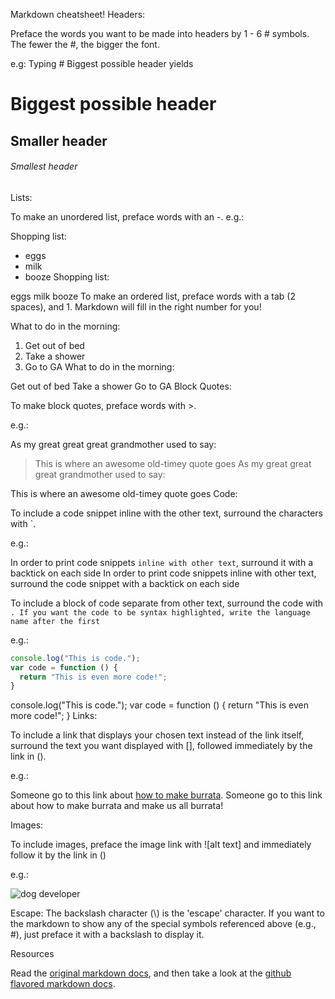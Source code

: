 Markdown cheatsheet!
Headers:

Preface the words you want to be made into headers by 1 - 6 # symbols. The fewer the #, the bigger the font.

e.g:
Typing \# Biggest possible header yields
# Biggest possible header
## Smaller header
###### Smallest header

Lists:

To make an unordered list, preface words with an -. e.g.:

Shopping list:
- eggs
- milk
- booze
Shopping list:

eggs
milk
booze
To make an ordered list, preface words with a tab (2 spaces), and 1. Markdown will fill in the right number for you!

What to do in the morning:
  1. Get out of bed
  1. Take a shower
  1. Go to GA
What to do in the morning:

Get out of bed
Take a shower
Go to GA
Block Quotes:

To make block quotes, preface words with >.

e.g.:

As my great great great grandmother used to say:
> This is where an awesome old-timey quote goes
As my great great great grandmother used to say:

This is where an awesome old-timey quote goes
Code:

To include a code snippet inline with the other text, surround the characters with `.

e.g.:

In order to print code snippets `inline with other text`, surround it with a backtick on each side
In order to print code snippets inline with other text, surround the code snippet with a backtick on each side

To include a block of code separate from other text, surround the code with ```. If you want the code to be syntax highlighted, write the language name after the first ```

e.g.:

```javascript
console.log("This is code.");
var code = function () {
  return "This is even more code!";
}
```
console.log("This is code.");
var code = function () {
  return "This is even more code!";
}
Links:

To include a link that displays your chosen text instead of the link itself, surround the text you want displayed with [], followed immediately by the link in ().

e.g.:

Someone go to this link about [how to make burrata](http://www.foodrepublic.com/2014/04/29/you-can-totally-do-how-make-burrata).
Someone go to this link about how to make burrata and make us all burrata!

Images:

To include images, preface the image link with ![alt text] and immediately follow it by the link in ()

e.g.:

![dog developer](http://i1.kym-cdn.com/photos/images/original/000/234/765/b7e.jpg)

Escape:
The backslash character (\\) is the 'escape' character. If you want to the markdown to show any of the special symbols referenced above (e.g., \#), just preface it with a backslash to display it.

Resources

Read the [original markdown docs](http://daringfireball.net/projects/markdown/syntax), and then take a look at the [github flavored markdown docs](https://help.github.com/articles/working-with-advanced-formatting/).
